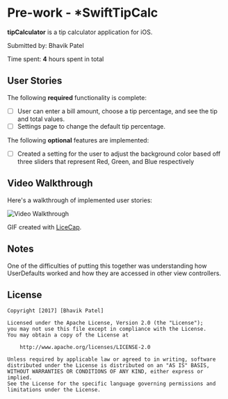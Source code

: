 # Pre-work - *SwiftTipCalc

**tipCalculator** is a tip calculator application for iOS.

Submitted by: Bhavik Patel

Time spent: **4** hours spent in total

## User Stories

The following **required** functionality is complete:

* [ ] User can enter a bill amount, choose a tip percentage, and see the tip and total values.
* [ ] Settings page to change the default tip percentage.

The following **optional** features are implemented:

* [ ] Created a setting for the user to adjust the background color based off three sliders that represent Red, Green, and Blue respectively

## Video Walkthrough 

Here's a walkthrough of implemented user stories:

<img src='http://i.imgur.com/TLZZmm2.gif' title='Video Walkthrough' width='' alt='Video Walkthrough' />

GIF created with [LiceCap](http://www.cockos.com/licecap/).

## Notes

One of the difficulties of putting this together was understanding how UserDefaults worked and how they are accessed in other view controllers. 

## License

    Copyright [2017] [Bhavik Patel]

    Licensed under the Apache License, Version 2.0 (the "License");
    you may not use this file except in compliance with the License.
    You may obtain a copy of the License at

        http://www.apache.org/licenses/LICENSE-2.0

    Unless required by applicable law or agreed to in writing, software
    distributed under the License is distributed on an "AS IS" BASIS,
    WITHOUT WARRANTIES OR CONDITIONS OF ANY KIND, either express or implied.
    See the License for the specific language governing permissions and
    limitations under the License.
